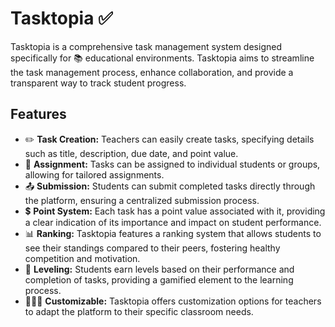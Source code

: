 # Tasktopia ✅

Tasktopia is a comprehensive task management system designed specifically for 📚 educational environments. Tasktopia aims to streamline the task management process, enhance collaboration, and provide a transparent way to track student progress.

## Features

- ✏️ **Task Creation:** Teachers can easily create tasks, specifying details such as title, description, due date, and point value.
- 📄 **Assignment:** Tasks can be assigned to individual students or groups, allowing for tailored assignments.
- 📤 **Submission:** Students can submit completed tasks directly through the platform, ensuring a centralized submission process.
- 💲 **Point System:** Each task has a point value associated with it, providing a clear indication of its importance and impact on student performance.
- 📊 **Ranking:** Tasktopia features a ranking system that allows students to see their standings compared to their peers, fostering healthy competition and motivation.
- 🏅 **Leveling:** Students earn levels based on their performance and completion of tasks, providing a gamified element to the learning process.
- 👨🏻‍💻 **Customizable:** Tasktopia offers customization options for teachers to adapt the platform to their specific classroom needs.
